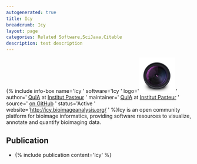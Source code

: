 ```yaml
---
autogenerated: true
title: Icy
breadcrumb: Icy
layout: page
categories: Related Software,SciJava,Citable
description: test description
---
```


{% include info-box name='Icy ' software='Icy ' logo='<img src="/images/pages/Icy-icon.png" width="96"/> ' author=' [QuIA](http://www.bioimageanalysis.org/) at [Institut Pasteur](http://www.pasteur.fr/en) ' maintainer=' [QuIA](http://www.bioimageanalysis.org/) at [Institut Pasteur](http://www.pasteur.fr/en) ' source=' [on GitHub](https://github.com/Icy-imaging) ' status='Active ' website='http://icy.bioimageanalysis.org/ ' %}Icy is an open community platform for bioimage informatics, providing software resources to visualize, annotate and quantify bioimaging data.

Publication
-----------

-   {% include publication content='Icy' %}

  
